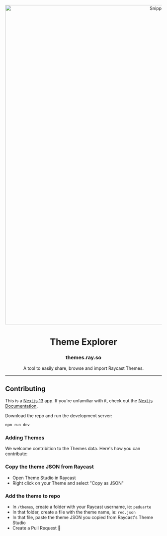 <!-- TEXT_SECTION:header:START -->
<p align="center">
  <a href="https://themes.ray.so" target="_blank" rel="noopener noreferrer">
    <img width="1024" src="https://themes.ray.so/default-og-image.png" alt="Snippet Explorer">
  </a> 
</p>
<h1 align="center">
  Theme Explorer
</h1>
<h3 align="center">
  themes.ray.so
</h3>
<p align="center">
  A tool to easily share, browse and import Raycast Themes.
</p>

<!-- TEXT_SECTION:header:END -->

---

## Contributing

This is a [Next.js 13](https://nextjs.org/) app. If you're unfamiliar with it, check out the [Next.js Documentation](https://nextjs.org/docs).

Download the repo and run the development server:

```bash
npm run dev
```

### Adding Themes

We welcome contribition to the Themes data. Here's how you can contribute:

### Copy the theme JSON from Raycast

- Open Theme Studio in Raycast
- Right click on your Theme and select "Copy as JSON"

### Add the theme to repo

- In `/themes`, create a folder with your Raycast username, ie: `peduarte`
- In that folder, create a file with the theme name, ie: `red.json`
- In that file, paste the theme JSON you copied from Raycast's Theme Studio
- Create a Pull Request 🚀
